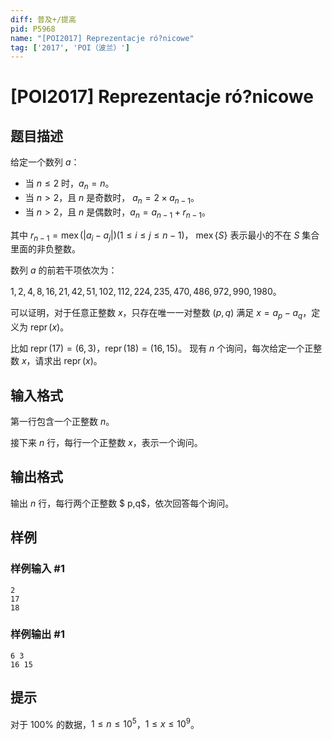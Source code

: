 ```yaml
---
diff: 普及+/提高
pid: P5968
name: "[POI2017] Reprezentacje ró?nicowe"
tag: ['2017', 'POI（波兰）']
---
```

# [POI2017] Reprezentacje ró?nicowe
## 题目描述

给定一个数列 $a$：
- 当 $n\le 2$ 时，$a_n=n$。
- 当 $n>2$，且 $n$ 是奇数时， $a_n=2\times a_{n-1}$。
- 当 $n>2$，且 $n$ 是偶数时，$a_n=a_{n-1}+r_{n-1}$。

其中 $r_{n-1}= \operatorname{mex}(|a_i-a_j|)(1\le i\le j\le n-1)$， $\operatorname{mex} \left\{ S\right\}$ 表示最小的不在 $S$ 集合里面的非负整数。

数列 $a$ 的前若干项依次为：

$1,2,4,8,16,21,42,51,102,112,224,235,470,486,972,990,1980$。

可以证明，对于任意正整数 $x$，只存在唯一一对整数 $(p,q)$ 满足 $x=a_p-a_q$，定义为 $\operatorname{repr}(x)$。

比如 $\operatorname{repr}(17)=(6,3)$，$\operatorname{repr}(18)=(16,15)$。
现有 $n$ 个询问，每次给定一个正整数 $x$，请求出 $\operatorname{repr}(x)$。
## 输入格式

第一行包含一个正整数 $n$。

接下来 $n$ 行，每行一个正整数 $x$，表示一个询问。
## 输出格式

输出 $n$ 行，每行两个正整数 $ p,q$，依次回答每个询问。
## 样例

### 样例输入 #1
```
2
17
18
```
### 样例输出 #1
```
6 3
16 15
```
## 提示

对于 $100\%$ 的数据，$1\le n\le 10^5$，$1\le x\le 10^9$。
